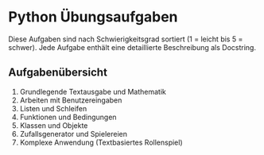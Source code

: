 # Python Übungsaufgaben

Diese Aufgaben sind nach Schwierigkeitsgrad sortiert (1 = leicht bis 5 = schwer).
Jede Aufgabe enthält eine detaillierte Beschreibung als Docstring.

## Aufgabenübersicht
1. Grundlegende Textausgabe und Mathematik
2. Arbeiten mit Benutzereingaben
3. Listen und Schleifen
4. Funktionen und Bedingungen
5. Klassen und Objekte
6. Zufallsgenerator und Spielereien
7. Komplexe Anwendung (Textbasiertes Rollenspiel)
